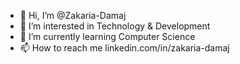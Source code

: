 - 👋 Hi, I’m @Zakaria-Damaj
- 👀 I’m interested in Technology & Development
- 🌱 I’m currently learning Computer Science
- 📫 How to reach me linkedin.com/in/zakaria-damaj

